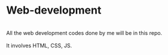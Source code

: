# Web-development
</br>
All the web development codes done by me will be in this repo.</br></br>
It involves HTML, CSS, JS.
